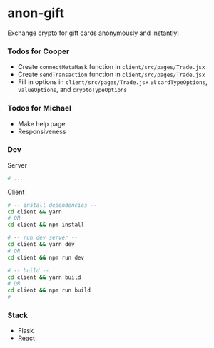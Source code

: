 # anon-gift

Exchange crypto for gift cards anonymously and instantly!

### Todos for Cooper

-   Create `connectMetaMask` function in `client/src/pages/Trade.jsx`
-   Create `sendTransaction` function in `client/src/pages/Trade.jsx`
-   Fill in options in `client/src/pages/Trade.jsx` at `cardTypeOptions`, `valueOptions`, and `cryptoTypeOptions`

### Todos for Michael

-   Make help page
-   Responsiveness

### Dev

Server

```bash
# ...
```

Client

```bash
# -- install dependencies --
cd client && yarn
# OR
cd client && npm install

# -- run dev server --
cd client && yarn dev
# OR
cd client && npm run dev

# -- build --
cd client && yarn build
# OR
cd client && npm run build
#
```

### Stack

-   Flask
-   React
